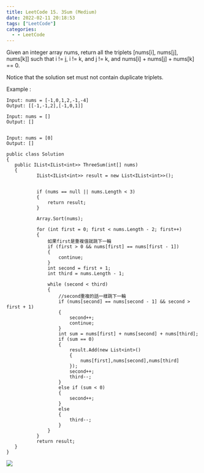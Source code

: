 ```yaml
---
title: LeetCode 15. 3Sum (Medium)
date: 2022-02-11 20:18:53
tags: ["LeetCode"]
categories:
  - - LeetCode
---
```

Given an integer array nums, return all the triplets [nums[i], nums[j], nums[k]] such that i != j, i != k, and j != k, and nums[i] + nums[j] + nums[k] == 0.

Notice that the solution set must not contain duplicate triplets.

Example :
```
Input: nums = [-1,0,1,2,-1,-4]
Output: [[-1,-1,2],[-1,0,1]]

Input: nums = []
Output: []


Input: nums = [0]
Output: []
```

 <!--more-->
 
 
 
 ```
 public class Solution 
{
    public IList<IList<int>> ThreeSum(int[] nums)
    {
            IList<IList<int>> result = new List<IList<int>>();

            
            if (nums == null || nums.Length < 3)
            {
                return result;
            }
            
            Array.Sort(nums);

            for (int first = 0; first < nums.Length - 2; first++)
            {
                如果first是重複值就跳下一輪
                if (first > 0 && nums[first] == nums[first - 1])
                {
                    continue;
                }
                int second = first + 1;
                int third = nums.Length - 1;
                
                while (second < third)
                {
                    //second重複的話一樣跳下一輪
                    if (nums[second] == nums[second - 1] && second > first + 1)
                    {
                        second++;
                        continue;
                    }
                    int sum = nums[first] + nums[second] + nums[third];
                    if (sum == 0)
                    {
                        result.Add(new List<int>()
                        {
                            nums[first],nums[second],nums[third]
                        });
                        second++;
                        third--;
                    }
                    else if (sum < 0)
                    {
                        second++;
                    }
                    else
                    {
                        third--;
                    }
                }
            }
            return result;
    }
}

 ```
 ![](https://i.imgur.com/s1AiVbJ.png)